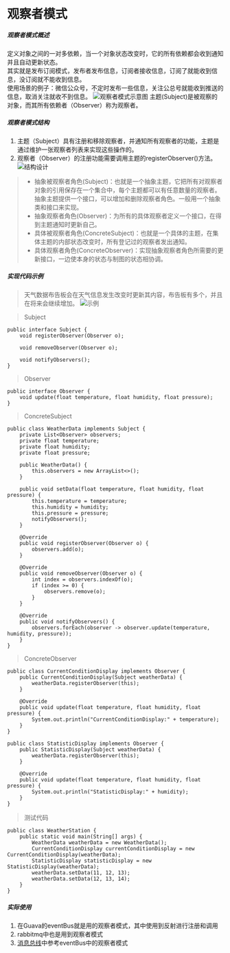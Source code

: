 观察者模式
=====
##### 观察者模式概述
定义对象之间的一对多依赖，当一个对象状态改变时，它的所有依赖都会收到通知并且自动更新状态。  
其实就是发布订阅模式，发布者发布信息，订阅者接收信息，订阅了就能收到信息，没订阅就不能收到信息。  
使用场景的例子：微信公众号，不定时发布一些信息，关注公总号就能收到推送的信息，取消关注就收不到信息。
![观察者模式示意图](https://upload-images.jianshu.io/upload_images/8907519-024d957fb363aeac.png?imageMogr2/auto-orient/strip%7CimageView2/2/w/1240)
主题(Subject)是被观察的对象，而其所有依赖者（Observer）称为观察者。
##### 观察者模式结构
1. 主题（Subject）具有注册和移除观察者，并通知所有观察者的功能，主题是通过维护一张观察者列表来实现这些操作的。
2. 观察者（Observer）的注册功能需要调用主题的registerObserver()方法。
![结构设计](https://upload-images.jianshu.io/upload_images/8907519-601cbf1699d0ad33.png?imageMogr2/auto-orient/strip%7CimageView2/2/w/1240)
> + 抽象被观察者角色(Subject)：也就是一个抽象主题，它把所有对观察者对象的引用保存在一个集合中，每个主题都可以有任意数量的观察者。抽象主题提供一个接口，可以增加和删除观察者角色。一般用一个抽象类和接口来实现。
> + 抽象观察者角色(Observer)：为所有的具体观察者定义一个接口，在得到主题通知时更新自己。
> + 具体被观察者角色(ConcreteSubject)：也就是一个具体的主题，在集体主题的内部状态改变时，所有登记过的观察者发出通知。
> + 具体观察者角色(ConcreteObserver)：实现抽象观察者角色所需要的更新接口，一边使本身的状态与制图的状态相协调。
##### 实现代码示例
> 天气数据布告板会在天气信息发生改变时更新其内容，布告板有多个，并且在将来会继续增加。
![示例](https://upload-images.jianshu.io/upload_images/8907519-934e19a3ca1a5250.png?imageMogr2/auto-orient/strip%7CimageView2/2/w/1240)

> Subject
```
public interface Subject {
    void registerObserver(Observer o);

    void removeObserver(Observer o);

    void notifyObservers();
}
```
> Observer
```
public interface Observer {
    void update(float temperature, float humidity, float pressure);
}
```
> ConcreteSubject
```
public class WeatherData implements Subject {
    private List<Observer> observers;
    private float temperature;
    private float humidity;
    private float pressure;

    public WeatherData() {
        this.observers = new ArrayList<>();
    }

    public void setData(float temperature, float humidity, float pressure) {
        this.temperature = temperature;
        this.humidity = humidity;
        this.pressure = pressure;
        notifyObservers();
    }

    @Override
    public void registerObserver(Observer o) {
        observers.add(o);
    }

    @Override
    public void removeObserver(Observer o) {
        int index = observers.indexOf(o);
        if (index >= 0) {
            observers.remove(o);
        }
    }

    @Override
    public void notifyObservers() {
        observers.forEach(observer -> observer.update(temperature, humidity, pressure));
    }
}

```
> ConcreteObserver
```
public class CurrentConditionDisplay implements Observer {
    public CurrentConditionDisplay(Subject weatherData) {
        weatherData.registerObserver(this);
    }

    @Override
    public void update(float temperature, float humidity, float pressure) {
        System.out.println("CurrentConditionDisplay:" + temperature);
    }
}

public class StatisticDisplay implements Observer {
    public StatisticDisplay(Subject weatherData) {
        weatherData.registerObserver(this);
    }

    @Override
    public void update(float temperature, float humidity, float pressure) {
        System.out.println("StatisticDisplay:" + humidity);
    }
}
```
> 测试代码
```
public class WeatherStation {
    public static void main(String[] args) {
        WeatherData weatherData = new WeatherData();
        CurrentConditionDisplay currentConditionDisplay = new CurrentConditionDisplay(weatherData);
        StatisticDisplay statisticDisplay = new StatisticDisplay(weatherData);
        weatherData.setData(11, 12, 13);
        weatherData.setData(12, 13, 14);
    }
}
```

##### 实际使用
1. 在Guava的eventBus就是用的观察者模式，其中使用到反射进行注册和调用
2. rabbitmq中也是用到观察者模式
3. [消息总线](https://github.com/LuoJhno/messageBus)中参考eventBus中的观察者模式

